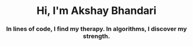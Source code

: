 <h1 align="center">Hi, I'm Akshay Bhandari</h1>
<h3 align="center">In lines of code, I find my therapy. In algorithms, I discover my strength.</h3>
